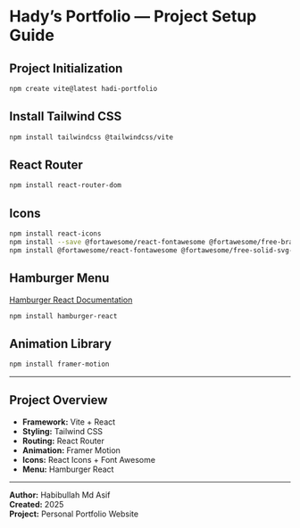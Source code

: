  # Hady’s Portfolio — Project Setup Guide

## Project Initialization
```bash
npm create vite@latest hadi-portfolio
```

## Install Tailwind CSS
```bash
npm install tailwindcss @tailwindcss/vite
```

## React Router
```bash
npm install react-router-dom
```

## Icons
```bash
npm install react-icons
npm install --save @fortawesome/react-fontawesome @fortawesome/free-brands-svg-icons @fortawesome/fontawesome-svg-core
npm install @fortawesome/react-fontawesome @fortawesome/free-solid-svg-icons
```

## Hamburger Menu
[Hamburger React Documentation](https://hamburger-react.netlify.app/)
```bash
npm install hamburger-react
```

## Animation Library
```bash
npm install framer-motion
```

---

## Project Overview
- **Framework:** Vite + React  
- **Styling:** Tailwind CSS  
- **Routing:** React Router  
- **Animation:** Framer Motion  
- **Icons:** React Icons + Font Awesome  
- **Menu:** Hamburger React  

---

 **Author:** Habibullah Md Asif  
 **Created:** 2025  
**Project:** Personal Portfolio Website  
